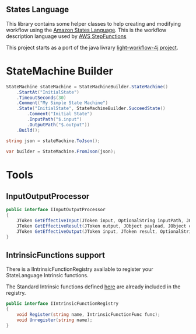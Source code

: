 ## States Language

This library contains some helper classes to help creating and modifying workflow using the [Amazon States Language](https://states-language.net/spec.html).
This is the workflow description language used by [AWS StepFunctions](https://aws.amazon.com/step-functions)

This project starts as a port of the java livrary [light-workflow-4j project](https://github.com/networknt/light-workflow-4j).

 
# StateMachine Builder

```csharp
StateMachine stateMachine = StateMachineBuilder.StateMachine()
    .StartAt("InitialState")
    .TimeoutSeconds(30)
    .Comment("My Simple State Machine")
    .State("InitialState", StateMachineBuilder.SucceedState()
        .Comment("Initial State")
        .InputPath("$.input")
        .OutputPath("$.output"))
    .Build();

string json = stateMachine.ToJson();

var builder = StateMachine.FromJson(json);
```

# Tools

## InputOutputProcessor 

```csharp
public interface IInputOutputProcessor
{
    JToken GetEffectiveInput(JToken input, OptionalString inputPath, JObject payload, JObject context);
    JToken GetEffectiveResult(JToken output, JObject payload, JObject context);
    JToken GetEffectiveOutput(JToken input, JToken result, OptionalString outputPath, OptionalString resultPath);
}
```

## IntrinsicFunctions support 

There is a IIntrinsicFunctionRegistry available to register your StateLanguage Intrinsic functions.

The Standard Intrinsic functions defined [here](https://states-language.net/spec.html#appendix-b) are already included in the registry.

```csharp
public interface IIntrinsicFunctionRegistry
{
    void Register(string name, IntrinsicFunctionFunc func);
    void Unregister(string name);
}
```
